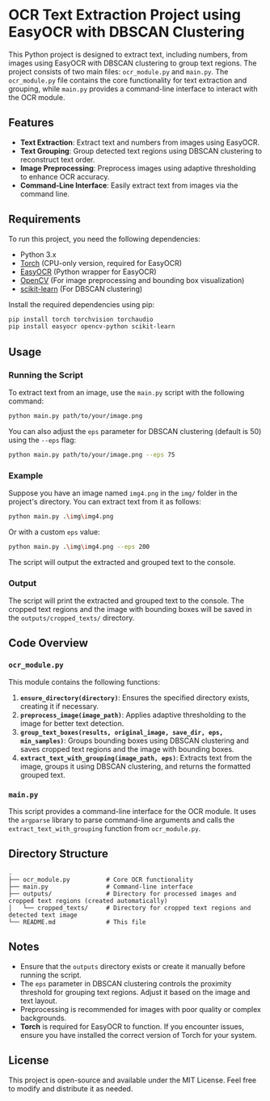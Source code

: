 # OCR Text Extraction Project using EasyOCR with DBSCAN Clustering

This Python project is designed to extract text, including numbers, from images using EasyOCR with DBSCAN clustering to group text regions. The project consists of two main files: `ocr_module.py` and `main.py`. The `ocr_module.py` file contains the core functionality for text extraction and grouping, while `main.py` provides a command-line interface to interact with the OCR module.

## Features

- **Text Extraction**: Extract text and numbers from images using EasyOCR.
- **Text Grouping**: Group detected text regions using DBSCAN clustering to reconstruct text order.
- **Image Preprocessing**: Preprocess images using adaptive thresholding to enhance OCR accuracy.
- **Command-Line Interface**: Easily extract text from images via the command line.

## Requirements

To run this project, you need the following dependencies:

- Python 3.x
- [Torch](https://pytorch.org/) (CPU-only version, required for EasyOCR)
- [EasyOCR](https://github.com/JaidedAI/EasyOCR) (Python wrapper for EasyOCR)
- [OpenCV](https://opencv.org/) (For image preprocessing and bounding box visualization)
- [scikit-learn](https://scikit-learn.org/) (For DBSCAN clustering)

Install the required dependencies using pip:

```bash
pip install torch torchvision torchaudio
pip install easyocr opencv-python scikit-learn
```

## Usage

### Running the Script

To extract text from an image, use the `main.py` script with the following command:

```bash
python main.py path/to/your/image.png
```

You can also adjust the `eps` parameter for DBSCAN clustering (default is 50) using the `--eps` flag:

```bash
python main.py path/to/your/image.png --eps 75
```

### Example

Suppose you have an image named `img4.png` in the `img/` folder in the project's directory. You can extract text from it as follows:

```bash
python main.py .\img\img4.png
```

Or with a custom `eps` value:

```bash
python main.py .\img\img4.png --eps 200
```

The script will output the extracted and grouped text to the console.

### Output

The script will print the extracted and grouped text to the console. The cropped text regions and the image with bounding boxes will be saved in the `outputs/cropped_texts/` directory.

## Code Overview

### `ocr_module.py`

This module contains the following functions:

1. **`ensure_directory(directory)`**: Ensures the specified directory exists, creating it if necessary.
2. **`preprocess_image(image_path)`**: Applies adaptive thresholding to the image for better text detection.
3. **`group_text_boxes(results, original_image, save_dir, eps, min_samples)`**: Groups bounding boxes using DBSCAN clustering and saves cropped text regions and the image with bounding boxes.
4. **`extract_text_with_grouping(image_path, eps)`**: Extracts text from the image, groups it using DBSCAN clustering, and returns the formatted grouped text.

### `main.py`

This script provides a command-line interface for the OCR module. It uses the `argparse` library to parse command-line arguments and calls the `extract_text_with_grouping` function from `ocr_module.py`.

## Directory Structure

```
.
├── ocr_module.py          # Core OCR functionality
├── main.py                # Command-line interface
├── outputs/               # Directory for processed images and cropped text regions (created automatically)
│   └── cropped_texts/     # Directory for cropped text regions and detected text image
└── README.md              # This file
```

## Notes

- Ensure that the `outputs` directory exists or create it manually before running the script.
- The `eps` parameter in DBSCAN clustering controls the proximity threshold for grouping text regions. Adjust it based on the image and text layout.
- Preprocessing is recommended for images with poor quality or complex backgrounds.
- **Torch** is required for EasyOCR to function. If you encounter issues, ensure you have installed the correct version of Torch for your system.

## License

This project is open-source and available under the MIT License. Feel free to modify and distribute it as needed.
